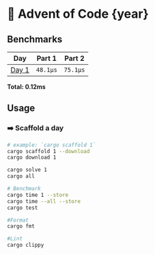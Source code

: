 # 🎄 Advent of Code {year}

<!--- advent_readme_stars table --->

<!--- benchmarking table --->
## Benchmarks

| Day | Part 1 | Part 2 |
| :---: | :---: | :---:  |
| [Day 1](./src/bin/01.rs) | `48.1µs` | `75.1µs` |

**Total: 0.12ms**
<!--- benchmarking table --->
## Usage
### ➡️ Scaffold a day

```sh
# example: `cargo scaffold 1`
cargo scaffold 1 --download
cargo download 1

cargo solve 1
cargo all

# Benchmark
cargo time 1 --store
cargo time --all --store
cargo test

#Format
cargo fmt

#Lint
cargo clippy
```
